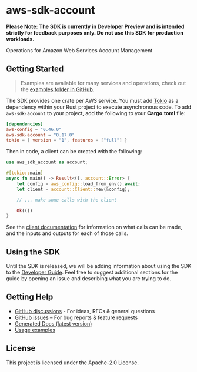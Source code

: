 # aws-sdk-account

**Please Note: The SDK is currently in Developer Preview and is intended strictly for
feedback purposes only. Do not use this SDK for production workloads.**

Operations for Amazon Web Services Account Management

## Getting Started

> Examples are available for many services and operations, check out the
> [examples folder in GitHub](https://github.com/awslabs/aws-sdk-rust/tree/main/examples).

The SDK provides one crate per AWS service. You must add [Tokio](https://crates.io/crates/tokio)
as a dependency within your Rust project to execute asynchronous code. To add `aws-sdk-account` to
your project, add the following to your **Cargo.toml** file:

```toml
[dependencies]
aws-config = "0.46.0"
aws-sdk-account = "0.17.0"
tokio = { version = "1", features = ["full"] }
```

Then in code, a client can be created with the following:

```rust
use aws_sdk_account as account;

#[tokio::main]
async fn main() -> Result<(), account::Error> {
    let config = aws_config::load_from_env().await;
    let client = account::Client::new(&config);

    // ... make some calls with the client

    Ok(())
}
```

See the [client documentation](https://docs.rs/aws-sdk-account/latest/aws_sdk_account/client/struct.Client.html)
for information on what calls can be made, and the inputs and outputs for each of those calls.

## Using the SDK

Until the SDK is released, we will be adding information about using the SDK to the
[Developer Guide](https://docs.aws.amazon.com/sdk-for-rust/latest/dg/welcome.html). Feel free to suggest
additional sections for the guide by opening an issue and describing what you are trying to do.

## Getting Help

* [GitHub discussions](https://github.com/awslabs/aws-sdk-rust/discussions) - For ideas, RFCs & general questions
* [GitHub issues](https://github.com/awslabs/aws-sdk-rust/issues/new/choose) – For bug reports & feature requests
* [Generated Docs (latest version)](https://awslabs.github.io/aws-sdk-rust/)
* [Usage examples](https://github.com/awslabs/aws-sdk-rust/tree/main/examples)

## License

This project is licensed under the Apache-2.0 License.

